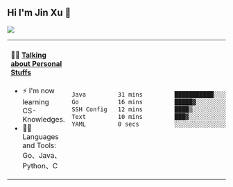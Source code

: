 
## Hi I'm Jin Xu 👋
![](https://komarev.com/ghpvc/?username=jiayouxujin&color=brightgreen&label=PROFILE+VIEWS)



<table align="center">
<tr>
<td valign="top" width="60%">

#### 🏋️‍♀️ <a href="https://github.com/jiayouxujin" target="_blank">Talking about Personal Stuffs</a>
<!-- recent_releases starts -->

- ⚡  I'm now learning CS-Knowledges.  
- 🏊‍♂️ Languages and Tools: Go、Java、Python、C
<!-- recent_releases ends -->
</td>
<td>
 
<!--START_SECTION:waka-->

```txt
Java         31 mins         ███████████░░░░░░░░░░░░░░   43.88 %
Go           16 mins         █████▓░░░░░░░░░░░░░░░░░░░   22.70 %
SSH Config   12 mins         ████▒░░░░░░░░░░░░░░░░░░░░   17.49 %
Text         10 mins         ███▓░░░░░░░░░░░░░░░░░░░░░   14.12 %
YAML         0 secs          ░░░░░░░░░░░░░░░░░░░░░░░░░   00.60 %
```

<!--END_SECTION:waka-->
 
</td>
</tr>
</table>





